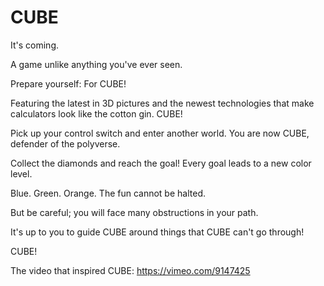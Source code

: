 # CUBE
It's coming.

A game unlike anything you've ever seen.

Prepare yourself:
For CUBE!

Featuring the latest in 3D pictures and the newest technologies that make calculators look like the cotton gin.
CUBE!

Pick up your control switch and enter another world.
You are now CUBE, defender of the polyverse.

Collect the diamonds and reach the goal!
Every goal leads to a new color level.

Blue.
Green.
Orange.
The fun cannot be halted.

But be careful;
you will face many obstructions in your path.

It's up to you to guide CUBE around things that CUBE can't go through!

CUBE!

The video that inspired CUBE: https://vimeo.com/9147425
